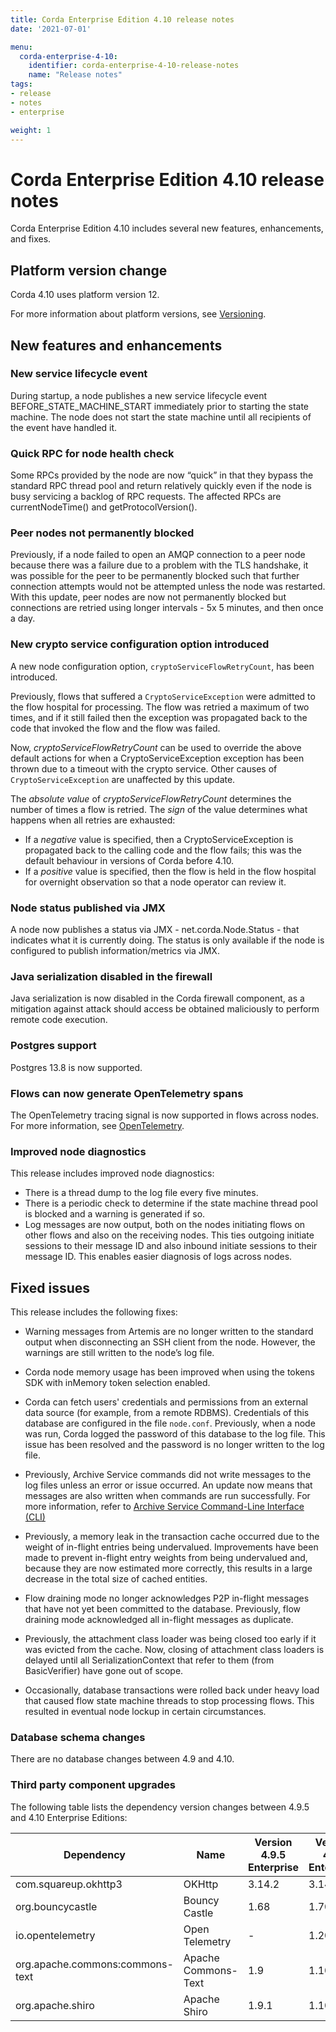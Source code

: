 ```yaml
---
title: Corda Enterprise Edition 4.10 release notes
date: '2021-07-01'

menu:
  corda-enterprise-4-10:
    identifier: corda-enterprise-4-10-release-notes
    name: "Release notes"
tags:
- release
- notes
- enterprise

weight: 1
---
```


# Corda Enterprise Edition 4.10 release notes

Corda Enterprise Edition 4.10 includes several new features, enhancements, and fixes.

## Platform version change

Corda 4.10 uses platform version 12.

For more information about platform versions, see [Versioning](cordapps/versioning.md).

## New features and enhancements

### New service lifecycle event

During startup, a node publishes a new service lifecycle event BEFORE_STATE_MACHINE_START immediately prior to starting the state machine. The node does not start the state machine until all recipients of the event have handled it.

### Quick RPC for node health check

Some RPCs provided by the node are now “quick” in that they bypass the standard RPC thread pool and return relatively quickly even if the node is busy servicing a backlog of RPC requests. The affected RPCs are currentNodeTime() and getProtocolVersion().

### Peer nodes not permanently blocked

Previously, if a node failed to open an AMQP connection to a peer node because there was a failure due to a problem with the TLS handshake, it was possible for the peer to be permanently blocked such that further connection attempts would not be attempted unless the node was restarted. With this update, peer nodes are now not permanently blocked but connections are retried using longer intervals - 5x 5 minutes, and then once a day.

### New crypto service configuration option introduced

A new node configuration option, `cryptoServiceFlowRetryCount`, has been introduced.

Previously, flows that suffered a `CryptoServiceException` were admitted to the flow hospital for processing. The flow was retried a maximum of two times, and if it still failed then the exception was propagated back to the code that invoked the flow and the flow was failed.

Now, *cryptoServiceFlowRetryCount* can be used to override the above default actions for when a CryptoServiceException exception has been thrown due to a timeout with the crypto service. Other causes of `CryptoServiceException` are unaffected by this update.

The *absolute value* of *cryptoServiceFlowRetryCount* determines the number of times a flow is retried. The *sign* of the value determines what happens when all retries are exhausted:

* If a *negative* value is specified, then a CryptoServiceException is propagated back to the calling code and the flow fails; this was the default behaviour in versions of Corda before 4.10.
* If a *positive* value is specified, then the flow is held in the flow hospital for overnight observation so that a node operator can review it.

### Node status published via JMX

A node now publishes a status via JMX - net.corda.Node.Status - that indicates what it is currently doing. The status is only available if the node is configured to publish information/metrics via JMX.

### Java serialization disabled in the firewall

Java serialization is now disabled in the Corda firewall component, as a mitigation against attack should access be obtained maliciously to perform remote code execution.

### Postgres support

Postgres 13.8 is now supported.

### Flows can now generate OpenTelemetry spans

The OpenTelemetry tracing signal is now supported in flows across nodes. For more information, see [OpenTelemetry](node/operating/monitoring-and-logging/opentelemetry.md).

### Improved node diagnostics

This release includes improved node diagnostics:

* There is a thread dump to the log file every five minutes.
* There is a periodic check to determine if the state machine thread pool is blocked and a warning is generated if so.
* Log messages are now output, both on the nodes initiating flows on other flows and also on the receiving nodes. This ties outgoing initiate sessions to their message ID and also inbound initiate sessions to their message ID. This enables easier diagnosis of logs across nodes.

## Fixed issues

This release includes the following fixes:

* Warning messages from Artemis are no longer written to the standard output when disconnecting an SSH client from the node. However, the warnings are still written to the node’s log file.

* Corda node memory usage has been improved when using the tokens SDK with inMemory token selection enabled.

* Corda can fetch users' credentials and permissions from an external data source (for example, from a remote RDBMS). Credentials of this database are configured in the file `node.conf`. Previously, when a node was run, Corda logged the password of this database to the log file. This issue has been resolved and the password is no longer written to the log file.

* Previously, Archive Service commands did not write messages to the log files unless an error or issue occurred. An update now means that messages are also written when commands are run successfully. For more information, refer to [Archive Service Command-Line Interface (CLI)](..\..\..\..\tools\archiving-service\archiving-cli.md)

* Previously, a memory leak in the transaction cache occurred due to the weight of in-flight entries being undervalued. Improvements have been made to prevent in-flight entry weights from being undervalued and, because they are now estimated more correctly, this results in a large decrease in the total size of cached entities.

* Flow draining mode no longer acknowledges P2P in-flight messages that have not yet been committed to the database. Previously, flow draining mode acknowledged all in-flight messages as duplicate.

* Previously, the attachment class loader was being closed too early if it was evicted from the cache. Now, closing of attachment class loaders is delayed until all SerializationContext that refer to them (from BasicVerifier) have gone out of scope.
 
* Occasionally, database transactions were rolled back under heavy load that caused flow state machine threads to stop processing flows. This resulted in eventual node lockup in certain circumstances.

### Database schema changes

There are no database changes between 4.9 and 4.10.

### Third party component upgrades

The following table lists the dependency version changes between 4.9.5 and 4.10 Enterprise Editions:

| Dependency                         | Name                | Version 4.9.5 Enterprise | Version 4.10 Enterprise|
|------------------------------------|---------------------|--------------------------|------------------------|
| com.squareup.okhttp3               | OKHttp              | 3.14.2                   | 3.14.9                 |
| org.bouncycastle                   | Bouncy Castle       | 1.68                     | 1.70                   |
| io.opentelemetry                   | Open Telemetry      | -                        | 1.20.1                 |
| org.apache.commons:commons-text    | Apache Commons-Text | 1.9                      | 1.10.0                 |
| org.apache.shiro                   | Apache Shiro        | 1.9.1                    | 1.10.0                 |
